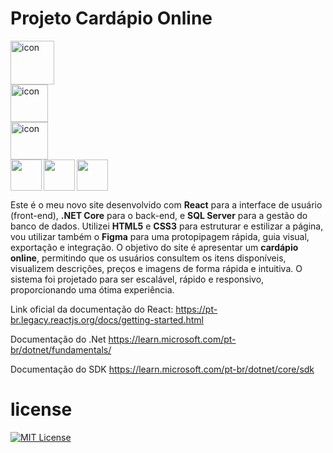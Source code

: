 # Projeto Cardápio Online

<div style="display: flex; align-items: flex-start;"><img src="https://techstack-generator.vercel.app/csharp-icon.svg" alt="icon" align="left" width="70"/></div>
<div style="display: flex; align-items: flex-start;"><img src="https://techstack-generator.vercel.app/mysql-icon.svg" alt="icon" align="left" width="60"/></div>
<div style="display: flex; align-items: flex-start;"><img src="https://techstack-generator.vercel.app/react-icon.svg" alt="icon" align="left" width="60"/></div>
<img src="https://cdn.jsdelivr.net/gh/devicons/devicon@latest/icons/html5/html5-plain.svg" align="left" width="50"/> 
<img src="https://cdn.jsdelivr.net/gh/devicons/devicon@latest/icons/css3/css3-plain.svg" align="left" width="50"/>
<img src="https://cdn.jsdelivr.net/gh/devicons/devicon@latest/icons/javascript/javascript-plain.svg" align="center" width="50"/>
          
Este é o meu novo site desenvolvido com <strong>React</strong> para a interface de usuário (front-end), <strong>.NET Core</strong> para o back-end, e <strong>SQL Server</strong> para a gestão do banco de dados. Utilizei <strong>HTML5</strong> e <strong>CSS3</strong> para estruturar e estilizar a página, vou utilizar também o <strong>Figma</strong> para uma protopipagem rápida, guia visual, exportação e integração. O objetivo do site é apresentar um <strong>cardápio online</strong>, permitindo que os usuários consultem os itens disponíveis, visualizem descrições, preços e imagens de forma rápida e intuitiva. O sistema foi projetado para ser escalável, rápido e responsivo, proporcionando uma ótima experiência.

Link oficial da documentação do React: https://pt-br.legacy.reactjs.org/docs/getting-started.html

Documentação do .Net https://learn.microsoft.com/pt-br/dotnet/fundamentals/

Documentação do SDK https://learn.microsoft.com/pt-br/dotnet/core/sdk

# license

[![MIT License](https://img.shields.io/badge/License-MIT-green.svg)](./LICENSE)
